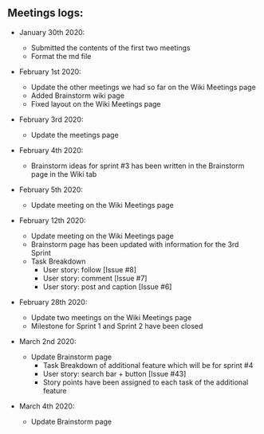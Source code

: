 
## Meetings logs:

* January 30th 2020:
     * Submitted the contents of the first two meetings
     * Format the md file

* February 1st 2020:
     * Update the other meetings we had so far on the Wiki Meetings page
     * Added Brainstorm wiki page
     * Fixed layout on the Wiki Meetings page
     
* February 3rd 2020:
     * Update the meetings page
     
* February 4th 2020:
     * Brainstorm ideas for sprint #3 has been written in the Brainstorm page in the Wiki tab

* February 5th 2020:
     * Update meeting on the Wiki Meetings page
     
* February 12th 2020:
     * Update meeting on the Wiki Meetings page
     * Brainstorm page has been updated with information for the 3rd Sprint
     * Task Breakdown 
        * User story: follow [Issue #8]
        * User story: comment [Issue #7]
        * User story: post and caption [Issue #6]
        
* February 28th 2020:
     * Update two meetings on the Wiki Meetings page
     * Milestone for Sprint 1 and Sprint 2 have been closed 
             
* March 2nd 2020:
     * Update Brainstorm page
       * Task Breakdown of additional feature which will be for sprint #4
        * User story: search bar + button [Issue #43]
        * Story points have been assigned to each task of the additional feature

* March 4th 2020:
     * Update Brainstorm page

   
    
    
        
           
  

     
     

